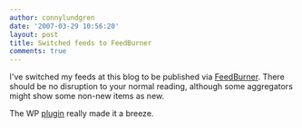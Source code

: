 ```yaml
---
author: connylundgren
date: '2007-03-29 10:56:20'
layout: post
title: Switched feeds to FeedBurner
comments: true
---
```


I've switched my feeds at this blog to be published via
[FeedBurner](http://www.feedburner.com/). There should be no disruption to
your normal reading, although some aggregators might show some non-new items
as new.

The WP [plugin](http://orderedlist.com/wordpress-plugins/feedburner-plugin/)
really made it a breeze.

